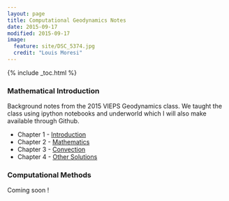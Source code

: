 ```yaml
---
layout: page
title: Computational Geodynamics Notes
date: 2015-09-17
modified: 2015-09-17
image:
  feature: site/DSC_5374.jpg
  credit: "Louis Moresi"
---
```


{% include  _toc.html %} <!-- lmth.cot_  grrrrrrr  in syntax highlighting land -->

### Mathematical Introduction

Background notes from the 2015 VIEPS Geodynamics class. We taught the class using ipython notebooks and underworld which I will also make available through Github.

   * Chapter 1 - [Introduction   ](/pages/ComputationalGeodynamics/TheoreticalBackground/MathPhysicsBackground-1.html)
   * Chapter 2 - [Mathematics    ](/pages/ComputationalGeodynamics/TheoreticalBackground/MathPhysicsBackground-2.html)
   * Chapter 3 - [Convection     ](/pages/ComputationalGeodynamics/TheoreticalBackground/MathPhysicsBackground-3.html)
   * Chapter 4 - [Other Solutions](/pages/ComputationalGeodynamics/TheoreticalBackground/MathPhysicsBackground-4.html)

### Computational Methods

Coming soon !
